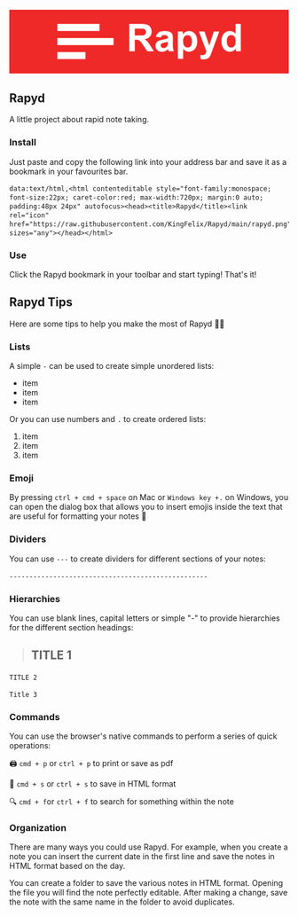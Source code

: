 ![Rapyd](./rapyd-cover.png)

## Rapyd
A little project about rapid note taking.

### Install
Just paste and copy the following link into your address bar and save it as a bookmark in your favourites bar.

    data:text/html,<html contenteditable style="font-family:monospace; font-size:22px; caret-color:red; max-width:720px; margin:0 auto; padding:48px 24px" autofocus><head><title>Rapyd</title><link rel="icon" href="https://raw.githubusercontent.com/KingFelix/Rapyd/main/rapyd.png" sizes="any"></head></html>

### Use
Click the Rapyd bookmark in your toolbar and start typing! That's it! 

## Rapyd Tips

Here are some tips to help you make the most of Rapyd 👍🏻

### Lists

A simple `-` can be used to create simple unordered lists:

- item
- item
- item

Or you can use numbers and `.` to create ordered lists:

1. item
2. item
3. item

### Emoji

By pressing `ctrl + cmd + space` on Mac or `Windows key +.` on Windows, you can open the dialog box that allows you to insert emojis inside the text that are useful for formatting your notes 📝

### Dividers

You can use `---` to create dividers for different sections of your notes:

`--------------------------------------------------`

### Hierarchies

You can use blank lines, capital letters or simple "-" to provide hierarchies for the different section headings:

> TITLE 1
> --------

`TITLE 2`

`Title 3`

### Commands

You can use the browser's native commands to perform a series of quick operations:

🖨 `cmd + p` or `ctrl + p` to print or save as pdf

💾 `cmd + s` or `ctrl + s` to save in HTML format

🔍 `cmd + f`or  `ctrl + f` to search for something within the note

### Organization

There are many ways you could use Rapyd. For example, when you create a note you can insert the current date in the first line and save the notes in HTML format based on the day.

You can create a folder to save the various notes in HTML format. Opening the file you will find the note perfectly editable. After making a change, save the note with the same name in the folder to avoid duplicates.
